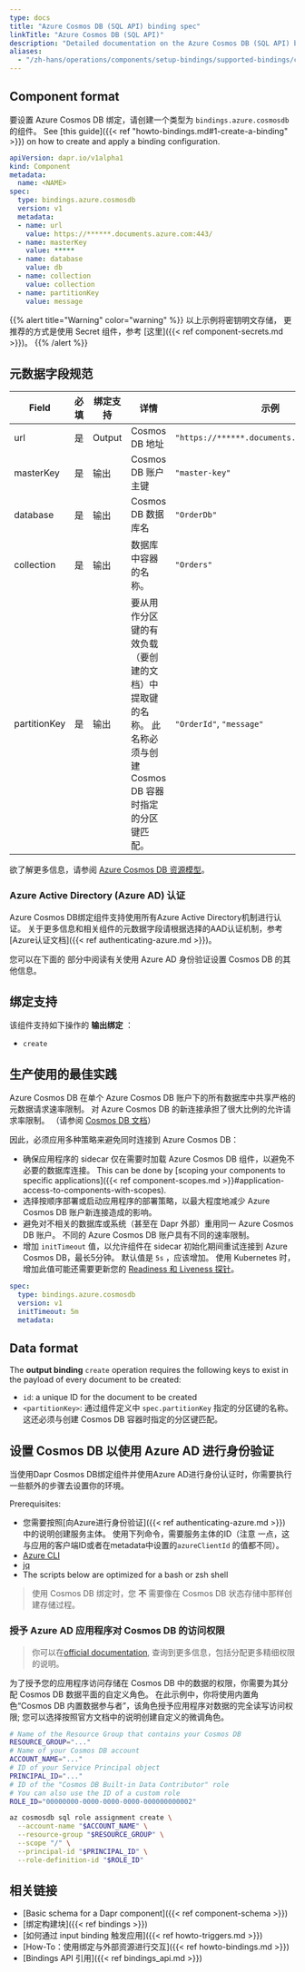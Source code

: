 ```yaml
---
type: docs
title: "Azure Cosmos DB (SQL API) binding spec"
linkTitle: "Azure Cosmos DB (SQL API)"
description: "Detailed documentation on the Azure Cosmos DB (SQL API) binding component"
aliases:
  - "/zh-hans/operations/components/setup-bindings/supported-bindings/cosmosdb/"
---
```


## Component format

要设置 Azure Cosmos DB 绑定，请创建一个类型为 `bindings.azure.cosmosdb` 的组件。 See [this guide]({{< ref "howto-bindings.md#1-create-a-binding" >}}) on how to create and apply a binding configuration.


```yaml
apiVersion: dapr.io/v1alpha1
kind: Component
metadata:
  name: <NAME>
spec:
  type: bindings.azure.cosmosdb
  version: v1
  metadata:
  - name: url
    value: https://******.documents.azure.com:443/
  - name: masterKey
    value: *****
  - name: database
    value: db
  - name: collection
    value: collection
  - name: partitionKey
    value: message
```

{{% alert title="Warning" color="warning" %}}
以上示例将密钥明文存储， 更推荐的方式是使用 Secret 组件，参考 [这里]({{< ref component-secrets.md >}})。
{{% /alert %}}

## 元数据字段规范

| Field        | 必填 | 绑定支持   | 详情                                                           | 示例                                          |
| ------------ |:--:| ------ | ------------------------------------------------------------ | ------------------------------------------- |
| url          | 是  | Output | Cosmos DB 地址                                                 | `"https://******.documents.azure.com:443/"` |
| masterKey    | 是  | 输出     | Cosmos DB 账户主键                                               | `"master-key"`                              |
| database     | 是  | 输出     | Cosmos DB 数据库名                                               | `"OrderDb"`                                 |
| collection   | 是  | 输出     | 数据库中容器的名称。                                                   | `"Orders"`                                  |
| partitionKey | 是  | 输出     | 要从用作分区键的有效负载（要创建的文档）中提取键的名称。 此名称必须与创建 Cosmos DB 容器时指定的分区键匹配。 | `"OrderId"`, `"message"`                    |

欲了解更多信息，请参阅 [Azure Cosmos DB 资源模型](https://docs.microsoft.com/azure/cosmos-db/account-databases-containers-items)。

### Azure Active Directory (Azure AD) 认证

Azure Cosmos DB绑定组件支持使用所有Azure Active Directory机制进行认证。 关于更多信息和相关组件的元数据字段请根据选择的AAD认证机制，参考[Azure认证文档]({{< ref authenticating-azure.md >}})。

您可以在</a>下面的
部分中阅读有关使用 Azure AD 身份验证设置 Cosmos DB 的其他信息。</p> 



## 绑定支持

该组件支持如下操作的 **输出绑定** ：

- `create`



## 生产使用的最佳实践

Azure Cosmos DB 在单个 Azure Cosmos DB 账户下的所有数据库中共享严格的元数据请求速率限制。 对 Azure Cosmos DB 的新连接承担了很大比例的允许请求率限制。 （请参阅 [Cosmos DB 文档](https://docs.microsoft.com/azure/cosmos-db/sql/troubleshoot-request-rate-too-large#recommended-solution-3)）

因此，必须应用多种策略来避免同时连接到 Azure Cosmos DB：

- 确保应用程序的 sidecar 仅在需要时加载 Azure Cosmos DB 组件，以避免不必要的数据库连接。 This can be done by [scoping your components to specific applications]({{< ref component-scopes.md >}}#application-access-to-components-with-scopes).
- 选择按顺序部署或启动应用程序的部署策略，以最大程度地减少 Azure Cosmos DB 账户新连接造成的影响。
- 避免对不相关的数据库或系统（甚至在 Dapr 外部）重用同一 Azure Cosmos DB 账户。 不同的 Azure Cosmos DB 账户具有不同的速率限制。
- 增加 `initTimeout` 值，以允许组件在 sidecar 初始化期间重试连接到 Azure Cosmos DB，最长5分钟。 默认值是 `5s` ，应该增加。 使用 Kubernetes 时，增加此值可能还需要更新您的 [Readiness 和 Liveness 探针](https://kubernetes.io/docs/tasks/configure-pod-container/configure-liveness-readiness-startup-probes/)。



```yaml
spec:
  type: bindings.azure.cosmosdb
  version: v1
  initTimeout: 5m
  metadata:
```




## Data format

The **output binding** `create` operation requires the following keys to exist in the payload of every document to be created:

- `id`: a unique ID for the document to be created
- `<partitionKey>`: 通过组件定义中 `spec.partitionKey` 指定的分区键的名称。 这还必须与创建 Cosmos DB 容器时指定的分区键匹配。



## 设置 Cosmos DB 以使用 Azure AD 进行身份验证

当使用Dapr Cosmos DB绑定组件并使用Azure AD进行身份认证时，你需要执行一些额外的步骤去设置你的环境。

Prerequisites:

- 您需要按照[向Azure进行身份验证]({{< ref authenticating-azure.md >}}) 中的说明创建服务主体。 使用下列命令，需要服务主体的ID（注意 一点，这与应用的客户端ID或者在metadata中设置的`azureClientId` 的值都不同）。
- [Azure CLI](https://docs.microsoft.com/cli/azure/install-azure-cli)
- [jq](https://stedolan.github.io/jq/download/)
- The scripts below are optimized for a bash or zsh shell



> 使用 Cosmos DB 绑定时，您 **不** 需要像在 Cosmos DB 状态存储中那样创建存储过程。



### 授予 Azure AD 应用程序对 Cosmos DB 的访问权限



> 你可以在[official documentation](https://docs.microsoft.com/azure/cosmos-db/how-to-setup-rbac), 查询到更多信息，包括分配更多精细权限的说明。

为了授予您的应用程序访问存储在 Cosmos DB 中的数据的权限，你需要为其分配 Cosmos DB 数据平面的自定义角色。 在此示例中，你将使用内置角色“Cosmos DB 内置数据参与者”，该角色授予应用程序对数据的完全读写访问权限; 您可以选择按照官方文档中的说明创建自定义的微调角色。



```sh
# Name of the Resource Group that contains your Cosmos DB
RESOURCE_GROUP="..."
# Name of your Cosmos DB account
ACCOUNT_NAME="..."
# ID of your Service Principal object
PRINCIPAL_ID="..."
# ID of the "Cosmos DB Built-in Data Contributor" role
# You can also use the ID of a custom role
ROLE_ID="00000000-0000-0000-0000-000000000002"

az cosmosdb sql role assignment create \
  --account-name "$ACCOUNT_NAME" \
  --resource-group "$RESOURCE_GROUP" \
  --scope "/" \
  --principal-id "$PRINCIPAL_ID" \
  --role-definition-id "$ROLE_ID"
```




## 相关链接

- [Basic schema for a Dapr component]({{< ref component-schema >}})
- [绑定构建块]({{< ref bindings >}})
- [如何通过 input binding 触发应用]({{< ref howto-triggers.md >}})
- [How-To：使用绑定与外部资源进行交互]({{< ref howto-bindings.md >}})
- [Bindings API 引用]({{< ref bindings_api.md >}})
